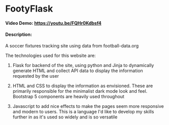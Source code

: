 # FootyFlask
#### Video Demo:  https://youtu.be/FQHr0Kdbsf4
#### Description: 

A soccer fixtures tracking site using data from football-data.org

The technologies used for this website are:

1. Flask for backend of the site, using python and Jinja to dynamically generate HTML and collect API data to display the information requested by the user

2. HTML and CSS to display the information as envisioned. These are primarily responsible for the minimalist dark mode look and feel. Bootstrap 5 components are heavily used throughout

3. Javascript to add nice effects to make the pages seem more responsive and modern to users. This is a language I'd like to develop my skills further in as it's used so widely and is so versatile